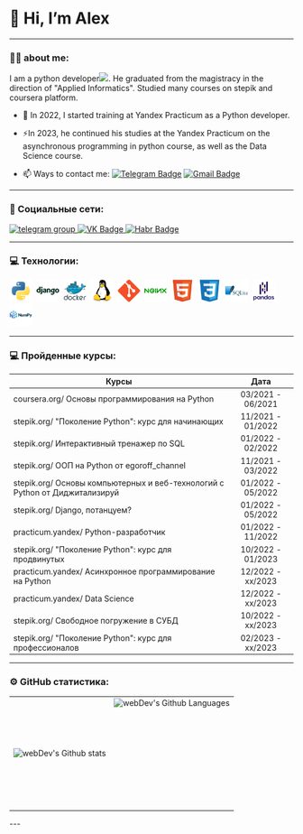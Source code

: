 # 👋 Hi, I’m Alex

---

### :man_technologist: about me:

I am a python developer<img src="https://media.giphy.com/media/WUlplcMpOCEmTGBtBW/giphy.gif" width="30px">.
He graduated from the magistracy in the direction of "Applied Informatics". Studied many courses on stepik and coursera platform.
- :telescope: In 2022, I started training at Yandex Practicum as a Python developer. 
- :zap:In 2023, he continued his studies at the Yandex Practicum on the asynchronous programming in python course, as well as the Data Science course.

- :mailbox: Ways to contact me: [![Telegram Badge](https://img.shields.io/badge/-xofmdo-blue?style=flat&logo=Telegram&logoColor=white)](https://t.me/xofmdo) [![Gmail Badge](https://img.shields.io/badge/-Gmail-red?style=flat&logo=Gmail&logoColor=white)](mailto:sashadegtev12@gmail.com)
 
---

### 🤝 Социальные сети:

  <div id="badges">
    <a href="https://t.me/xofmdo" target="_blank">
      <img src="https://cdn-icons-png.flaticon.com/512/2111/2111646.png" width="40" height="40" alt="telegram group" />
    </a>
    <a href="https://vk.com/xofmdo" target="_blank">
      <img src="https://cdn-icons-png.flaticon.com/512/145/145813.png" width="40" height="40" alt="VK Badge"/>
    </a>
    <a href="https://career.habr.com/alexander-kuzmich" target="_blank">
      <img src="https://static.tildacdn.com/tild3434-3765-4432-a336-646261306131/habr_5.jpg" width="40" height="40" alt="Habr Badge"/>
    </a>
  </div>


---

### 💻 Технологии:

<div>
  <img src="https://github.com/devicons/devicon/blob/master/icons/python/python-original.svg" title="python" alt="python" width="40" height="40"/>&nbsp
  <img src="https://github.com/devicons/devicon/blob/master/icons/django/django-plain-wordmark.svg" title="Django" alt="Django" width="40" height="40"/>&nbsp
  <img src="https://github.com/devicons/devicon/blob/master/icons/docker/docker-original-wordmark.svg" title="docker" alt="docker" width="40" height="40"/>&nbsp
  <img src="https://github.com/devicons/devicon/blob/master/icons/linux/linux-original.svg" title="linux" alt="linux" width="40" height="40"/>&nbsp
  <img src="https://github.com/devicons/devicon/blob/master/icons/git/git-original.svg" title="git" alt="git" width="40" height="40"/>&nbsp
  <img src="https://github.com/devicons/devicon/blob/master/icons/nginx/nginx-original.svg" title="nginx" alt="nginx" width="40" height="40"/>&nbsp
  <img src="https://github.com/devicons/devicon/blob/master/icons/html5/html5-original.svg" title="html5" alt="html5" width="40" height="40"/>&nbsp
  <img src="https://github.com/devicons/devicon/blob/master/icons/css3/css3-original.svg" title="css" alt="css" width="40" height="40"/>&nbsp
  <img src="https://github.com/devicons/devicon/blob/master/icons/sqlite/sqlite-original-wordmark.svg" title="sql" alt="sql" width="40" height="40"/>&nbsp;
  <img src="https://github.com/devicons/devicon/blob/master/icons/pandas/pandas-original-wordmark.svg" title="pandas" alt="pandas" width="40" height="40"/>&nbsp;
  <img src="https://github.com/devicons/devicon/blob/master/icons/numpy/numpy-original-wordmark.svg" title="numpy" alt="numpy" width="40" height="40"/>&nbsp;
</div>

---

### 💻 Пройденные курсы:

|                                Курсы                                        |        Дата       |
| --------------------------------------------------------------------------- | :---------------: |
| coursera.org/ Основы программирования на Python                             | 03/2021 - 06/2021 |
| stepik.org/ "Поколение Python": курс для начинающих                         | 11/2021 - 01/2022 |
| stepik.org/ Интерактивный тренажер по SQL                                   | 01/2022 - 02/2022 |
| stepik.org/ ООП на Python от egoroff_channel                                | 11/2021 - 03/2022 |
| stepik.org/ Основы компьютерных и веб-технологий с Python от Диджитализируй | 01/2022 - 05/2022 |
| stepik.org/ Django, потанцуем?                                              | 01/2022 - 05/2022 |
| practicum.yandex/ Python-разработчик                                        | 01/2022 - 11/2022 |
| stepik.org/ "Поколение Python": курс для продвинутых                        | 10/2022 - 01/2023 |
| practicum.yandex/ Асинхронное программирование на Python                    | 12/2022 - xx/2023 |
| practicum.yandex/ Data Science                                              | 12/2022 - xx/2023 |
| stepik.org/ Свободное погружение в СУБД                                     | 10/2022 - xx/2023 |
| stepik.org/ "Поколение Python": курс для профессионалов                     | 02/2023 - xx/2023 |


---

### ⚙️ GitHub статистика:

<table>
  <tr>
    <td>
      <img align="left" src="http://github-readme-streak-stats.herokuapp.com/?user=xofmdo&theme=dark&background=000000" alt="webDev's Github stats" />
    </td>
    <td>
      <img height="195px" align="right" alt="webDev's Github Languages" src="https://github-readme-stats-sigma-five.vercel.app/api/top-langs/?username=xofmdo&layout=compact&theme=vision-friendly-dark" />
    </td>
  </tr>
</table>
---

<!--
